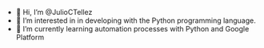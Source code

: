 - 👋 Hi, I’m @JulioCTellez
- 👀 I’m interested in in developing with the Python programming language.
- 🌱 I’m currently learning automation processes with Python and Google Platform

<!---
JulioCTellez/JulioCTellez is a ✨ special ✨ repository because its `README.md` (this file) appears on your GitHub profile.
You can click the Preview link to take a look at your changes.
--->
